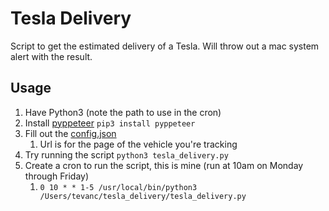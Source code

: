 # Tesla Delivery

Script to get the estimated delivery of a Tesla. Will throw out a mac system alert with the result.

## Usage

1. Have Python3 (note the path to use in the cron)
2. Install [pyppeteer](https://pypi.org/project/pyppeteer/) `pip3 install pyppeteer`
3. Fill out the [config.json](config.json)
   1. Url is for the page of the vehicle you're tracking
4. Try running the script `python3 tesla_delivery.py`
5. Create a cron to run the script, this is mine (run at 10am on Monday through Friday)
   1. `0 10 * * 1-5 /usr/local/bin/python3 /Users/tevanc/tesla_delivery/tesla_delivery.py`
